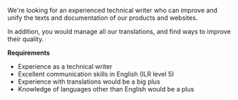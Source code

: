 We're looking for an experienced technical writer who can improve and unify the texts and documentation of our products and websites.

In addition, you would manage all our translations, and find ways to improve their quality.

**Requirements**

- Experience as a technical writer
- Excellent communication skills in English (ILR level 5)
- Experience with translations would be a big plus
- Knowledge of languages other than English would be a plus

